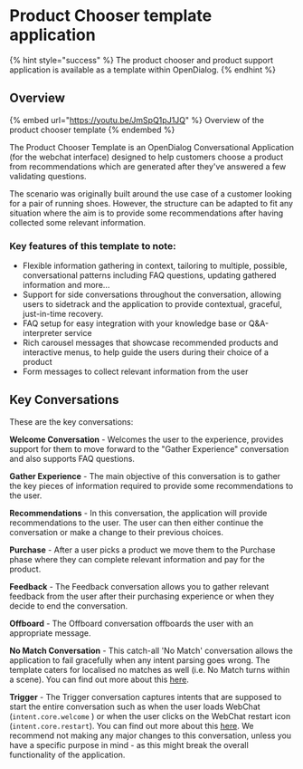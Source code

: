 # Product Chooser template application

{% hint style="success" %}
The product chooser and product support application is available as a template within OpenDialog.
{% endhint %}

## Overview

{% embed url="https://youtu.be/JmSpQ1pJ1JQ" %}
Overview of the product chooser template
{% endembed %}

The Product Chooser Template is an OpenDialog Conversational Application (for the webchat interface) designed to help customers choose a product from recommendations which are generated after they've answered a few validating questions.

The scenario was originally built around the use case of a customer looking for a pair of running shoes. However, the structure can be adapted to fit any situation where the aim is to provide some recommendations after having collected some relevant information.

### Key features of this template to note:

* Flexible information gathering in context, tailoring to multiple, possible, conversational patterns including FAQ questions, updating gathered information and more...
* Support for side conversations throughout the conversation, allowing users to sidetrack and the application to provide contextual, graceful, just-in-time recovery.
* FAQ setup for easy integration with your knowledge base or Q\&A-interpreter service
* Rich carousel messages that showcase recommended products and interactive menus, to help guide the users during their choice of a product
* Form messages to collect relevant information from the user

## Key Conversations

These are the key conversations:

**Welcome Conversation** - Welcomes the user to the experience, provides support for them to move forward to the "Gather Experience" conversation and  also supports FAQ questions.&#x20;

**Gather Experience** - The main objective of this conversation is to gather the key pieces of information required to provide some recommendations to the user.

**Recommendations** - In this conversation, the application will provide recommendations to the user.  The user can then either continue the conversation or make a change to their previous choices.&#x20;

**Purchase** - After a user picks a product we move them to the Purchase phase where they can complete relevant information and pay for the product.&#x20;

**Feedback** - The Feedback conversation allows you to gather relevant feedback from the user after their purchasing experience or when they decide to end the conversation. &#x20;

**Offboard** - The Offboard conversation offboards the user with an appropriate message.&#x20;

**No Match Conversation** - This catch-all 'No Match' conversation allows the application to fail gracefully when any intent parsing goes wrong. The template caters for localised no matches as well (i.e. No Match turns within a scene). You can find out more about this [here](https://docs.opendialog.ai/adding-conversations#no-match-conversation).

**Trigger** - The Trigger conversation captures intents that are supposed to start the entire conversation such as when the user loads WebChat (`intent.core.welcome` ) or when the user clicks on the WebChat restart icon (`intent.core.restart`). You can find out more about this [here](https://docs.opendialog.ai/example-flows/contextual-restart-chat-end#conversation-structure).  We recommend not making any major changes to this conversation, unless you have a specific purpose in mind - as this might break the overall functionality of the application.
